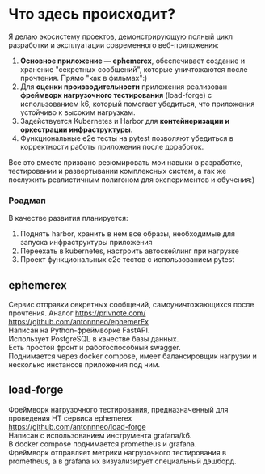 # Что здесь происходит?  
Я делаю экосистему проектов, демонстрирующую полный цикл разработки и эксплуатации современного веб-приложения:  
1. **Основное приложение — ephemerex**, обеспечивает создание и хранение "секретных сообщений", которые уничтожаются после прочтения. Прямо "как в фильмах":)  
2. Для **оценки производительности** приложения реализован **фреймворк нагрузочного тестирования** (load-forge) с использованием k6, который помогает убедиться, что приложения устойчиво к высоким нагрузкам.  
3. Задействуется Kubernetes и Harbor для **контейнеризации и оркестрации инфраструктуры**.  
4. Функциональные е2е тесты на pytest позволяют убедиться в корректности работы приложения после доработок.  
  
Все это вместе призвано резюмировать мои навыки в разработке, тестировании и развертывании комплексных систем, а так же послужить реалистичным полигоном для экспериментов и обучения:)  
  
### Роадмап  
В качестве развития планируется:  
1) Поднять harbor, хранить в нем все образы, необходимые для запуска инфраструктуры приложения  
2) Переехать в kubernetes, настроить автоскейлинг при нагрузке  
3) Проект функциональных е2е тестов с использованием pytest  
  
## ephemerex  
Сервис отправки секретных сообщений, самоуничтожающихся после прочтения. Аналог https://privnote.com/  
https://github.com/antonnneo/ephemerEx  
Написан на Python-фреймворке FastAPI.  
Использует PostgreSQL в качестве базы данных.  
Есть простой фронт и работоспособный swagger.  
Поднимается через docker compose, имеет балансировщик нагрузки и несколько инстансов приложения под ним.  
  
## load-forge  
Фреймворк нагрузочного тестирования, предназначенный для проведения НТ сервиса ephemerex  
https://github.com/antonnneo/load-forge  
Написан с использованием инструмента grafana/k6.  
В docker compose поднимается prometheus и grafana.  
Фреймворк отправляет метрики нагрузочного тестирования в prometheus, а в grafana их визуализирует специальный дэшборд.  
